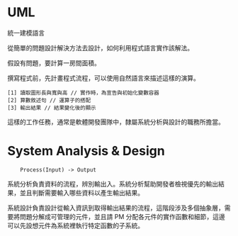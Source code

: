 # UML
統一建模語言

從簡單的問題設計解決方法去設計，如何利用程式語言實作該解法。

假設有問題，要計算一房間面積。

撰寫程式前，先計畫程式流程，可以使用自然語言來描述這樣的演算。

    [1] 讀取圖形長與寬與高 // 實作時，為宣告與初始化變數容器
    [2] 算數敘述句 // 運算子的搭配
    [3] 輸出結果 // 結果變化後的顯示

這樣的工作任務，通常是軟體開發團隊中，隸屬系統分析與設計的職務所擔當。

# System Analysis & Design 

        Process(Input) -> Output

系統分析負責資料的流程，辨別輸出入。系統分析幫助開發者檢視優先的輸出結果，並且判斷需要輸入哪些資料以產生輸出結果。

系統設計負責設計從輸入資訊到取得輸出結果的流程，這階段涉及多個抽象層，需要將問題分解成可管理的元件，並且請 PM 分配各元件的實作函數和細節，這邊可以先設想元件為系統裡執行特定函數的子系統。
